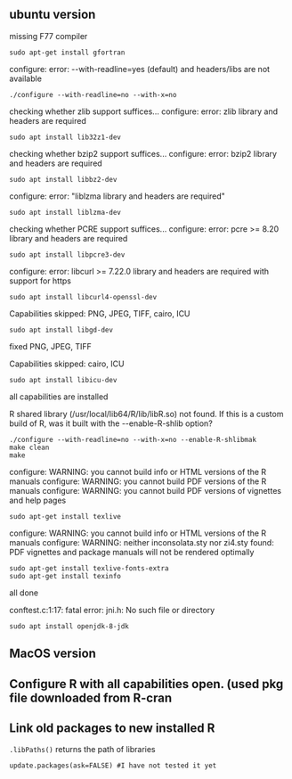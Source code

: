 ## ubuntu version

missing F77 compiler

```
sudo apt-get install gfortran
```

configure: error: --with-readline=yes (default) and headers/libs are not available

```
./configure --with-readline=no --with-x=no

```
checking whether zlib support suffices... configure: error: zlib library and headers are required

```
sudo apt install lib32z1-dev 
```
checking whether bzip2 support suffices... configure: error: bzip2 library and headers are required

```
sudo apt install libbz2-dev
```
configure: error: "liblzma library and headers are required"

```
sudo apt install liblzma-dev
```
checking whether PCRE support suffices... configure: error: pcre >= 8.20 library and headers are required

```
sudo apt install libpcre3-dev
```
configure: error: libcurl >= 7.22.0 library and headers are required with support for https

```
sudo apt install libcurl4-openssl-dev
```
Capabilities skipped:      PNG, JPEG, TIFF, cairo, ICU


```
sudo apt install libgd-dev
```
fixed PNG, JPEG, TIFF


Capabilities skipped:      cairo, ICU

```
sudo apt install libicu-dev
```
all capabilities are installed

R shared library (/usr/local/lib64/R/lib/libR.so) not found. If this is a custom build of R, was it built with the --enable-R-shlib option?

```
./configure --with-readline=no --with-x=no --enable-R-shlibmak
make clean
make
```

configure: WARNING: you cannot build info or HTML versions of the R manuals
configure: WARNING: you cannot build PDF versions of the R manuals
configure: WARNING: you cannot build PDF versions of vignettes and help pages

```
sudo apt-get install texlive
```

configure: WARNING: you cannot build info or HTML versions of the R manuals
configure: WARNING: neither inconsolata.sty nor zi4.sty found: PDF vignettes and package manuals will not be rendered optimally

```
sudo apt-get install texlive-fonts-extra
sudo apt-get install texinfo
```
all done


conftest.c:1:17: fatal error: jni.h: No such file or directory
```
sudo apt install openjdk-8-jdk 
```



## MacOS version 
## Configure R with all capabilities open. (used pkg file downloaded from R-cran 


## Link old packages to new installed R

`.libPaths()` returns the path of libraries

`update.packages(ask=FALSE) #I have not tested it yet`
